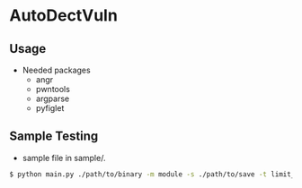 # AutoDectVuln

## Usage

- Needed packages
    - angr
    - pwntools
    - argparse
    - pyfiglet

## Sample Testing
- sample file in sample/.
```sh
$ python main.py ./path/to/binary -m module -s ./path/to/save -t limit_time
```
